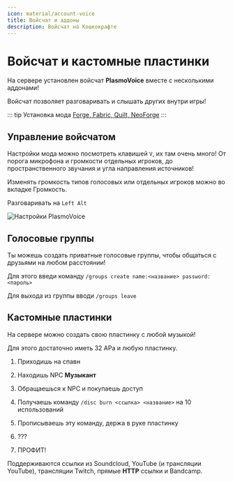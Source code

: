 ```yaml
---
icon: material/account-voice
title: Войсчат и аддоны
description: Войсчат на Кошкокрафте
---
```


# Войсчат и кастомные пластинки

На сервере установлен войсчат **PlasmoVoice** вместе с несколькими аддонами!

Войсчат позволяет разговаривать и слышать других внутри игры!

::: tip Установка мода
[Forge, Fabric, Quilt, NeoForge](https://modrinth.com/plugin/plasmo-voice/versions)
:::

## Управление войсчатом

Настройки мода можно посмотреть клавишей `V`, их там очень много! От порога микрофона и громкости отдельных игроков, до пространственного звучания и угла направления источников!

Изменять громкость типов голосовых или отдельных игроков можно во вкладке Громкость.

Разговаривать на `Left Alt`

![Настройки PlasmoVoice](/assets/gameplay/unique/voicechat/settings.png)

## Голосовые группы

Ты можешь создать приватные голосовые группы, чтобы общаться с друзьями на любом расстоянии!

Для этого введи команду `/groups create name:<название> password:<пароль>`

Для выхода из группы вводи `/groups leave`

## Кастомные пластинки
На сервере можно создать свою пластинку с любой музыкой!

Для этого достаточно иметь 32 АРа и любую пластинку.

1. Приходишь на спавн

2. Находишь NPC **Музыкант**

3. Обращаешься к NPC и покупаешь доступ

4. Получаешь команду `/disc burn <ссылка> <название>` на 10 использований

5. Прописываешь эту команду, держа в руке пластинку

6. ???

7. ПРОФИТ!

Поддерживаются ссылки из Soundcloud, YouTube (и трансляции YouTube), трансляции Twitch, прямые **HTTP** ссылки и Bandcamp.